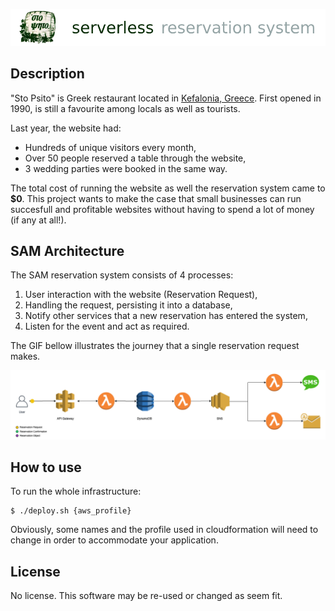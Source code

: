 ![](./animations/banner.png)

## Description
"Sto Psito" is Greek restaurant located in [Kefalonia, Greece](https://goo.gl/maps/rGNRG2g3ZwP2). First opened in 1990, is still a favourite among locals as well as tourists.

Last year, the website had: 
- Hundreds of unique visitors every month,
- Over 50 people reserved a table through the website,
- 3 wedding parties were booked in the same way. 

The total cost of running the website as well the reservation system came to **$0**. This project wants to make the case that small businesses can run succesfull and profitable websites without having to spend a lot of money (if any at all!).

## SAM Architecture
The SAM reservation system consists of 4 processes:
1. User interaction with the website (Reservation Request),
1. Handling the request, persisting it into a database,
1. Notify other services that a new reservation has entered the system,
1. Listen for the event and act as required.

The GIF bellow illustrates the journey that a single reservation request makes. 

![](animations/stopsito-sam-animation.gif)

## How to use
To run the whole infrastructure: 
```
$ ./deploy.sh {aws_profile}
```

Obviously, some names and the profile used in cloudformation will need to change in order to accommodate your application. 

## License 
No license. This software may be re-used or changed as seem fit.
